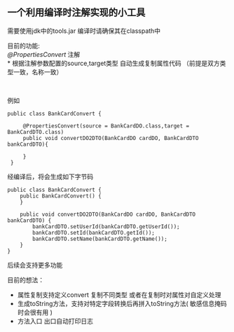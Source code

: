 
## 一个利用编译时注解实现的小工具

需要使用jdk中的tools.jar 编译时请确保其在classpath中

 目前的功能:  
    *@PropertiesConvert* 注解 <br/>
    * 根据注解参数配置的source,target类型 自动生成复制属性代码  （前提是双方类型一致，名称一致）
    
   <br/>
   
   例如
    
    
    public class BankCardConvert {
     
         @PropertiesConvert(source = BankCardDO.class,target = BankCardDTO.class)
         public void convertDO2DTO(BankCardDO cardDO, BankCardDTO bankCardDTO){
     
         }
     }
     


经编译后，将会生成如下字节码


    public class BankCardConvert {
        public BankCardConvert() {
        }

        public void convertDO2DTO(BankCardDO cardDO, BankCardDTO bankCardDTO) {
            bankCardDTO.setUserId(bankCardDTO.getUserId());
            bankCardDTO.setId(bankCardDTO.getId());
            bankCardDTO.setName(bankCardDTO.getName());
        }
    }
    
    

后续会支持更多功能 

目前的想法：
+ 属性复制支持定义convert 复制不同类型 或者在复制时对属性对自定义处理
+ 生成toString方法，支持对特定字段转换后再拼入toString方法( 敏感信息掩码时会很有用 )
+ 方法入口 出口自动打印日志 


    
    
